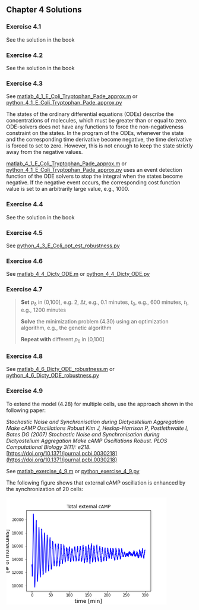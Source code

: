 ## Chapter 4 Solutions

### Exercise 4.1

See the solution in the book

### Exercise 4.2

See the solution in the book

### Exercise 4.3

See [matlab_4_1_E_Coli_Tryptophan_Pade_approx.m](../matlab/matlab_4_1_E_Coli_Tryptophan_Pade_approx.m) or [python_4_1_E_Coli_Tryptophan_Pade_approx.py](../python/python_4_1_E_Coli_Tryptophan_Pade_approx.py)

The states of the ordinary differential equations (ODEs) describe the concentrations of molecules, which must be greater than or equal to zero. ODE-solvers does not have any functions to force the non-negativeness constraint on the states. In the program of the ODEs, whenever the state and the corresponding time derivative become negative, the time derivative is forced to set to zero. However, this is not enough to keep the state strictly away from the negative values.

[matlab_4_1_E_Coli_Tryptophan_Pade_approx.m](../matlab/matlab_4_1_E_Coli_Tryptophan_Pade_approx.m) or [python_4_1_E_Coli_Tryptophan_Pade_approx.py](../python/python_4_1_E_Coli_Tryptophan_Pade_approx.py) uses an event detection function of the ODE solvers to stop the integral when the states become negative. If the negative event occurs, the corresponding cost function value is set to an arbitrarily large value, e.g., 1000.

### Exercise 4.4

See the solution in the book

### Exercise 4.5

See [python_4_3_E_Coli_opt_est_robustness.py](../python/python_4_3_E_Coli_opt_est_robustness.py)

### Exercise 4.6

See [matlab_4_4_Dicty_ODE.m](../matlab/matlab_4_4_Dicty_ODE.m) or [python_4_4_Dicty_ODE.py](../python/python_4_4_Dicty_ODE.py)

### Exercise 4.7

   > **Set** *p*<sub>&delta;</sub> in (0,100], e.g. 2, &Delta;*t*, e.g., 0.1 minutes, *t*<sub>0</sub>, e.g., 600 minutes, *t*<sub>f</sub>, e.g., 1200 minutes 
   > 
   > **Solve** the minimization problem (4.30) using an optimization algorithm, e.g., the genetic algorithm  
   >
   > **Repeat with** different *p*<sub>&delta;</sub> in (0,100]

### Exercise 4.8

See [matlab_4_6_Dicty_ODE_robustness.m](../matlab/matlab_4_6_Dicty_ODE_robustness.m) or [python_4_6_Dicty_ODE_robustness.py](../python/python_4_6_Dicty_ODE_robustness.py)

### Exercise 4.9

To extend the model (4.28) for multiple cells, use the approach shown in the following paper:

<em>Stochastic Noise and Synchronisation during Dictyostelium Aggregation Make cAMP Oscillations Robust
Kim J, Heslop-Harrison P, Postlethwaite I, Bates DG (2007) Stochastic Noise and Synchronisation during Dictyostelium Aggregation Make cAMP Oscillations Robust. PLOS Computational Biology 3(11): e218.</em> [https://doi.org/10.1371/journal.pcbi.0030218](https://doi.org/10.1371/journal.pcbi.0030218) 

See [matlab_exercise_4_9.m](../matlab/matlab_exercise_4_9.m) or [python_exercise_4_9.py](../python/python_exercise_4_9.py)

The following figure shows that external cAMP oscillation is enhanced by the synchronization of 20 cells:

![total external cAMP](./figures/ex4_9.png)
